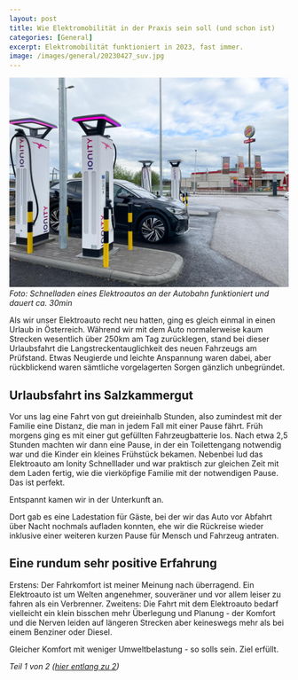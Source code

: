 ```yaml
---
layout: post
title: Wie Elektromobilität in der Praxis sein soll (und schon ist)
categories: [General]
excerpt: Elektromobilität funktioniert in 2023, fast immer.
image: /images/general/20230427_suv.jpg
---
```


![Volkswagen ID.4 an einer funktionierenden 50kW Schnellladesäule](../images/general/20230525_elektromobilitaet_laden_vw_id4-1.jpg)
_Foto: Schnelladen eines Elektroautos an der Autobahn funktioniert und dauert ca. 30min_

Als wir unser Elektroauto recht neu hatten, ging es gleich einmal in einen Urlaub in Österreich. Während wir mit dem Auto normalerweise kaum Strecken wesentlich über 250km am Tag zurücklegen, stand bei dieser Urlaubsfahrt die Langstreckentauglichkeit des neuen Fahrzeugs am Prüfstand.
Etwas Neugierde und leichte Anspannung waren dabei, aber rückblickend waren sämtliche vorgelagerten Sorgen gänzlich unbegründet.

## Urlaubsfahrt ins Salzkammergut

Vor uns lag eine Fahrt von gut dreieinhalb Stunden, also zumindest mit der Familie eine Distanz, die man in jedem Fall mit einer Pause fährt. Früh morgens ging es mit einer gut gefüllten Fahrzeugbatterie los. Nach etwa 2,5 Stunden machten wir dann eine Pause, in der ein Toilettengang notwendig war und die Kinder ein kleines Frühstück bekamen. Nebenbei lud das Elektroauto am Ionity Schnelllader und war praktisch zur gleichen Zeit mit dem Laden fertig, wie die vierköpfige Familie mit der notwendigen Pause. Das ist perfekt.

Entspannt kamen wir in der Unterkunft an.

Dort gab es eine Ladestation für Gäste, bei der wir das Auto vor Abfahrt über Nacht nochmals aufladen konnten, ehe wir die Rückreise wieder inklusive einer weiteren kurzen Pause für Mensch und Fahrzeug antraten.

## Eine rundum sehr positive Erfahrung

Erstens: Der Fahrkomfort ist meiner Meinung nach überragend. Ein Elektroauto ist um Welten angenehmer, souveräner und vor allem leiser zu fahren als ein Verbrenner.
Zweitens: Die Fahrt mit dem Elektroauto bedarf vielleicht ein klein bisschen mehr Überlegung und Planung - der Komfort und die Nerven leiden auf längeren Strecken aber keineswegs mehr als bei einem Benziner oder Diesel.

Gleicher Komfort mit weniger Umweltbelastung - so solls sein. Ziel erfüllt.


_Teil 1 von 2 ([hier entlang zu 2](../wie_elektromobilitaet_nicht_sein_sollte_negative_erfahrung_schellladen_wien/))_